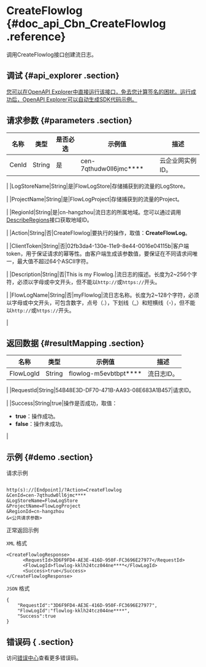# CreateFlowlog {#doc_api_Cbn_CreateFlowlog .reference}

调用CreateFlowlog接口创建流日志。

## 调试 {#api_explorer .section}

[您可以在OpenAPI Explorer中直接运行该接口，免去您计算签名的困扰。运行成功后，OpenAPI Explorer可以自动生成SDK代码示例。](https://api.aliyun.com/#product=Cbn&api=CreateFlowlog&type=RPC&version=2017-09-12)

## 请求参数 {#parameters .section}

|名称|类型|是否必选|示例值|描述|
|--|--|----|---|--|
|CenId|String|是|cen-7qthudw0ll6jmc\*\*\*\*|云企业网实例ID。

 |
|LogStoreName|String|是|FlowLogStore|存储捕获到的流量的LogStore。

 |
|ProjectName|String|是|FlowLogProject|存储捕获到的流量的Project。

 |
|RegionId|String|是|cn-hangzhou|流日志的所属地域。您可以通过调用[DescribeRegions](~~36063~~)接口获取地域ID。

 |
|Action|String|否|CreateFlowlog|要执行的操作，取值：**CreateFlowLog**。

 |
|ClientToken|String|否|02fb3da4-130e-11e9-8e44-0016e04115b|客户端token，用于保证请求的幂等性。由客户端生成该参数值，要保证在不同请求间唯一，最大值不超过64个ASCII字符。

 |
|Description|String|否|This is my Flowlog.|流日志的描述。长度为2~256个字符，必须以字母或中文开头，但不能以`http://`或`https://`开头。

 |
|FlowLogName|String|否|myFlowlog|流日志名称。长度为2~128个字符，必须以字母或中文开头，可包含数字，点号（.），下划线（\_）和短横线（-），但不能以`http://`或`https://`开头。

 |

## 返回数据 {#resultMapping .section}

|名称|类型|示例值|描述|
|--|--|---|--|
|FlowLogId|String|flowlog-m5evbtbpt\*\*\*\*|流日志ID。

 |
|RequestId|String|54B48E3D-DF70-471B-AA93-08E683A1B457|请求ID。

 |
|Success|String|true|操作是否成功，取值：

 -   **true**：操作成功。
-   **false**：操作未成功。

 |

## 示例 {#demo .section}

请求示例

``` {#request_demo}

http(s)://[Endpoint]/?Action=CreateFlowlog
&CenId=cen-7qthudw0ll6jmc****
&LogStoreName=FlowLogStore
&ProjectName=FlowLogProject
&RegionId=cn-hangzhou
&<公共请求参数>

```

正常返回示例

`XML` 格式

``` {#xml_return_success_demo}
<CreateFlowlogResponse>
   	  <RequestId>3D6F9FD4-AE3E-416D-950F-FC3696E27977</RequestId>
	  <FlowLogId>flowlog-kklh24tcz044ne****</FlowLogId>
	  <Success>true</Success>
</CreateFlowlogResponse>
```

`JSON` 格式

``` {#json_return_success_demo}
{
	"RequestId":"3D6F9FD4-AE3E-416D-950F-FC3696E27977",
	"FlowLogId":"flowlog-kklh24tcz044ne****",
	"Success":true
}
```

## 错误码 { .section}

访问[错误中心](https://error-center.alibabacloud.com/status/product/Cbn)查看更多错误码。

